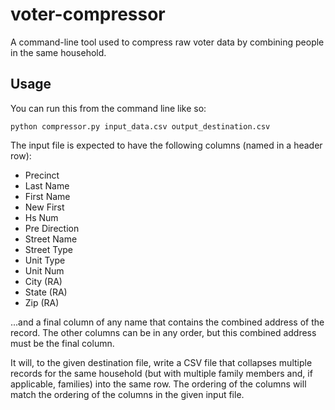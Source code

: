 # voter-compressor

A command-line tool used to compress raw voter data by combining people in the same household.

## Usage

You can run this from the command line like so:

```
python compressor.py input_data.csv output_destination.csv
```

The input file is expected to have the following columns (named in a header row):

* Precinct
* Last Name
* First Name
* New First
* Hs Num
* Pre Direction
* Street Name
* Street Type
* Unit Type
* Unit Num
* City (RA)
* State (RA)
* Zip (RA)

...and a final column of any name that contains the combined address of the record. The other columns can be in any order, but this combined address must be the final column.

It will, to the given destination file, write a CSV file that collapses multiple records for the same household (but with multiple family members and, if applicable, families) into the same row. The ordering of the columns will match the ordering of the columns in the given input file.